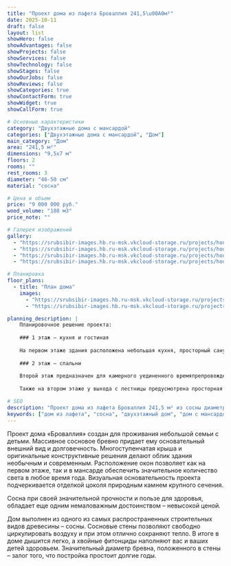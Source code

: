 ```yaml
---
title: "Проект дома из лафета Броваллия 241,5\u00A0м²"
date: 2025-10-11
draft: false
layout: list
showHero: false
showAdvantages: false
showProjects: false
showServices: false
showTechnology: false
showStages: false
showOurJobs: false
showReviews: false
showCategories: true
showContactForm: true
showWidget: true
showCallForm: true

# Основные характеристики
category: "Двухэтажные дома с мансардой"
categories: ["Двухэтажные дома с мансардой", "Дом"]
main_category: "Дом"
area: "241,5 м²"
dimensions: "9,5x7 м"
floors: 2
rooms: ""
rest_rooms: 3
diameter: "46-50 см"
material: "сосна"

# Цена и объем
price: "9 000 000 руб."
wood_volume: "180 м3"
price_note: ""

# Галерея изображений
gallery:
  - "https://srubsibir-images.hb.ru-msk.vkcloud-storage.ru/projects/houses/brovallia-241/brovallia-241-1.jpg"
  - "https://srubsibir-images.hb.ru-msk.vkcloud-storage.ru/projects/houses/brovallia-241/brovallia-241-2.jpg"
  - "https://srubsibir-images.hb.ru-msk.vkcloud-storage.ru/projects/houses/brovallia-241/brovallia-241-3.jpg"
  - "https://srubsibir-images.hb.ru-msk.vkcloud-storage.ru/projects/houses/brovallia-241/brovallia-241-4.jpg"

# Планировка
floor_plans:
  - title: "План дома"
    images:
      - "https://srubsibir-images.hb.ru-msk.vkcloud-storage.ru/projects/houses/brovallia-241/brovallia-241-3.jpg"
      - "https://srubsibir-images.hb.ru-msk.vkcloud-storage.ru/projects/houses/brovallia-241/brovallia-241-4.jpg"

planning_description: |
    Планировочное решение проекта:
    
    ### 1 этаж – кухня и гостиная
    
    На первом этаже здания расположена небольшая кухня, просторный санузел и современная гостиная, объединенная с лестничным пространством. В такой гостиной можно уютно провести вечер в кругу семьи или пригласить близких друзей и родственников, которые не будут чувствовать себя стесненно. На первом этаже предусмотрено два входа с улицы. Один со стороны подсобных помещений, кухни и санузла, другой ведет непосредственно в гостиную. Вы не только сможете встречать приятных вам людей в парадном помещении дома, но и теплым летним вечером выпить чаю на уютной веранде, наслаждаясь закатом.
    
    ### 2 этаж – спальни
    
    Второй этаж предназначен для камерного уединенного времяпрепровождения. Здесь расположены большая родительская спальня и две детские комнаты. Вы всегда сможете контролировать спокойный сон своих детей и при этом уединиться и отдохнуть от повседневной суеты. Из родительской спальни предусмотрен выход на просторный балкон, крыша которого имеет особую архитектуру.
    
    Также на втором этаже у выхода с лестницы предусмотрена просторная гардеробная, в которой могут храниться самые разные вещи семейства, от верхней одежды до предметов общего пользования. Свободный доступ к ним всех членов семьи обеспечивается расположением в общем небольшом коридорчике дома на втором этаже.

# SEO
description: "Проект дома из лафета Броваллия 241,5 м² из сосны диаметром 46-50 см. Двухэтажный дом с мансардой для проживания небольшой семьи с детьми."
keywords: ["дом из лафета", "сосна", "двухэтажный дом", "дом с мансардой", "проект Броваллия", "241,5 м²"]
---
```


Проект дома «Броваллия» создан для проживания небольшой семьи с детьми. Массивное сосновое бревно придает ему основательный внешний вид и долговечность. Многоступенчатая крыша и оригинальные конструктивные решения делают облик здания необычным и современным. Расположение окон позволяет как на первом этаже, так и в мансарде обеспечить значительное количество света в любое время года. Визуальная основательность проекта подчеркивается отделкой цоколя природным камнем крупного сечения.

Сосна при своей значительной прочности и пользе для здоровья, обладает еще одним немаловажным достоинством – невысокой ценой.

Дом выполнен из одного из самых распространенных строительных видов древесины – сосны. Сосновые стены позволяют свободно циркулировать воздуху и при этом отлично сохраняют тепло. В итоге в доме дышится легко, а хвойные фитонциды наполняют вас и ваших детей здоровьем. Значительный диаметр бревна, положенного в стены – залог того, что постройка простоит долгие годы.